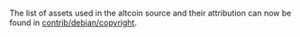 The list of assets used in the altcoin source and their attribution can now be found in [contrib/debian/copyright](../contrib/debian/copyright).
